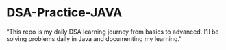 # DSA-Practice-JAVA
“This repo is my daily DSA learning journey from basics to advanced. I’ll be solving problems daily in Java and documenting my learning.”
